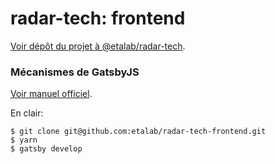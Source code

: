 # radar-tech: frontend

[Voir dépôt du projet à @etalab/radar-tech](https://github.com/etalab/radar-tech).

### Mécanismes de GatsbyJS

[Voir manuel officiel](https://github.com/etalab/radar-tech-frontend/blob/master/gatsby-README.md).

En clair:
```
$ git clone git@github.com:etalab/radar-tech-frontend.git
$ yarn
$ gatsby develop
```